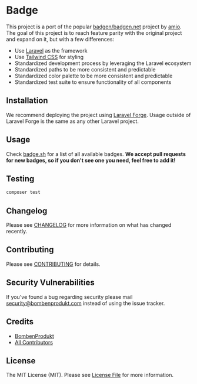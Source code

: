 # Badge

This project is a port of the popular [badgen/badgen.net](https://github.com/badgen/badgen.net) project by [amio](https://github.com/amio). The goal of this project is to reach feature parity with the original project and expand on it, but with a few differences:

- Use [Laravel](https://laravel.com) as the framework
- Use [Tailwind CSS](https://tailwindcss.com) for styling
- Standardized development process by leveraging the Laravel ecosystem
- Standardized paths to be more consistent and predictable
- Standardized color palette to be more consistent and predictable
- Standardized test suite to ensure functionality of all components

## Installation

We recommend deploying the project using [Laravel Forge](https://forge.laravel.com). Usage outside of Laravel Forge is the same as any other Laravel project.

## Usage

Check [badge.sh](https://badge.sh) for a list of all available badges. **We accept pull requests for new badges, so if you don't see one you need, feel free to add it!**

## Testing

```bash
composer test
```

## Changelog

Please see [CHANGELOG](CHANGELOG.md) for more information on what has changed recently.

## Contributing

Please see [CONTRIBUTING](CONTRIBUTING.md) for details.

## Security Vulnerabilities

If you've found a bug regarding security please mail [security@bombenprodukt.com](mailto:security@bombenprodukt.com) instead of using the issue tracker.

## Credits

- [BombenProdukt](https://github.com/BombenProdukt)
- [All Contributors](../../contributors)

## License

The MIT License (MIT). Please see [License File](LICENSE.md) for more information.
